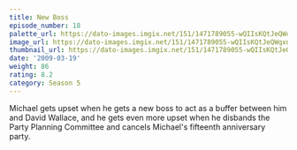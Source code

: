 ```yaml
---
title: New Boss
episode_number: 18
palette_url: https://dato-images.imgix.net/151/1471789055-wQIIsKQtJeQWqxnkl4xxxTfXrwh.jpg?ixlib=rb-1.1.0&ch=DPR%2CWidth&auto=enhance&palette=json
image_url: https://dato-images.imgix.net/151/1471789055-wQIIsKQtJeQWqxnkl4xxxTfXrwh.jpg?ixlib=rb-1.1.0&ch=DPR%2CWidth&auto=compress%2Cformat&w=500
thumbnail_url: https://dato-images.imgix.net/151/1471789055-wQIIsKQtJeQWqxnkl4xxxTfXrwh.jpg?ixlib=rb-1.1.0&ch=DPR%2CWidth&auto=enhance&w=500&h=280&fit=crop&fm=jpg
date: '2009-03-19'
weight: 86
rating: 8.2
category: Season 5
---
```


Michael gets upset when he gets a new boss to act as a buffer between him and David Wallace, and he gets even more upset when he disbands the Party Planning Committee and cancels Michael's fifteenth anniversary party.